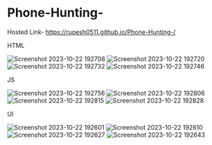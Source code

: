 # Phone-Hunting-
Hosted Link- https://rupesh0511.github.io/Phone-Hunting-/

HTML

![Screenshot 2023-10-22 192708](https://github.com/rupesh0511/Phone-Hunting-/assets/69234169/f31bab1e-237d-483e-afcf-20fce6b09671)
![Screenshot 2023-10-22 192720](https://github.com/rupesh0511/Phone-Hunting-/assets/69234169/b8bddb73-76fc-4a73-b310-1cd71b44ed74)
![Screenshot 2023-10-22 192732](https://github.com/rupesh0511/Phone-Hunting-/assets/69234169/421d5902-fbc3-4177-87df-cc30fd83af13)
![Screenshot 2023-10-22 192746](https://github.com/rupesh0511/Phone-Hunting-/assets/69234169/4ff81966-1b1f-471b-bbf3-fa9dfab8c08c)

JS

![Screenshot 2023-10-22 192756](https://github.com/rupesh0511/Phone-Hunting-/assets/69234169/6af30695-8935-4a28-991b-3d3dc8eaa5e5)
![Screenshot 2023-10-22 192806](https://github.com/rupesh0511/Phone-Hunting-/assets/69234169/cee32fd4-13dd-46f6-84eb-a64cec468f04)
![Screenshot 2023-10-22 192815](https://github.com/rupesh0511/Phone-Hunting-/assets/69234169/5ed12b66-84a5-49e4-9915-5698ccaa4aed)
![Screenshot 2023-10-22 192828](https://github.com/rupesh0511/Phone-Hunting-/assets/69234169/7d50eedc-4984-4db2-b3c0-7bf7bfd0f621)

UI

![Screenshot 2023-10-22 192601](https://github.com/rupesh0511/Phone-Hunting-/assets/69234169/f0c19756-09f9-4e43-8ebb-0adbf89d3920)
![Screenshot 2023-10-22 192610](https://github.com/rupesh0511/Phone-Hunting-/assets/69234169/dcdf8765-f815-491a-b47f-d6ece740cdf3)
![Screenshot 2023-10-22 192627](https://github.com/rupesh0511/Phone-Hunting-/assets/69234169/893ab814-887f-4447-ae13-82ec9bcd8346)
![Screenshot 2023-10-22 192643](https://github.com/rupesh0511/Phone-Hunting-/assets/69234169/a1d117be-da86-4cc1-bcad-5cfc55b3a69f)


